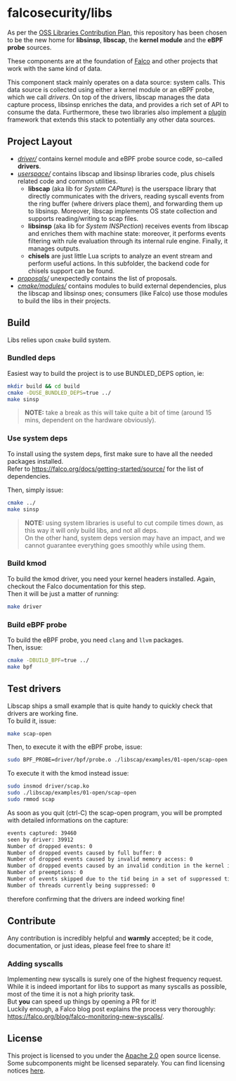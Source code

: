 # falcosecurity/libs

As per the [OSS Libraries Contribution Plan](https://github.com/falcosecurity/falco/blob/master/proposals/20210119-libraries-contribution.md), this repository has been chosen to be the new home for **libsinsp**, **libscap**, the **kernel module** and the **eBPF probe** sources.

These components are at the foundation of [Falco](https://github.com/falcosecurity/falco) and other projects that work with the same kind of data.

This component stack mainly operates on a data source: system calls. This data source is collected using either a kernel module or an eBPF probe, which we call *drivers*. On top of the drivers, libscap manages the data capture process, libsinsp enriches the data, and provides a rich set of API to consume the data. Furthermore, these two libraries also implement a [plugin](https://github.com/falcosecurity/plugins) framework that extends this stack to potentially any other data sources.
## Project Layout

* [_driver/_](./driver) contains kernel module and eBPF probe source code,
so-called **drivers**.       
* [_userspace/_](./userspace) contains libscap and libsinsp libraries code,
plus chisels related code and common utilities.
  * **libscap** (aka lib for *System CAPture*) is the userspace library
  that directly communicates with the drivers, reading syscall events from
  the ring buffer (where drivers place them), and forwarding them
  up to libsinsp. Moreover, libscap implements OS state collection and
  supports reading/writing to scap files.  
  * **libsinsp** (aka lib for *System INSPection*) receives events from
  libscap and enriches them with machine state: moreover, it performs
  events filtering with rule evaluation through its internal rule engine.
  Finally, it manages outputs. 
  * **chisels** are just little Lua scripts to analyze an event stream
  and perform useful actions. In this subfolder, the backend code for
  chisels support can be found.  
* [_proposals/_](./proposals) unexpectedly contains the list of proposals.
* [_cmake/modules/_](./cmake/modules) contains modules to build
external dependencies, plus the libscap and libsinsp ones; consumers
(like Falco) use those modules to build the libs in their projects.

## Build

Libs relies upon `cmake` build system.  

### Bundled deps

Easiest way to build the project is to use BUNDLED_DEPS option, ie:
```bash
mkdir build && cd build
cmake -DUSE_BUNDLED_DEPS=true ../
make sinsp
```
> **NOTE:** take a break as this will take quite a bit of time (around 15 mins, dependent on the hardware obviously).

### Use system deps

To install using the system deps, first make sure to have all the needed packages installed.  
Refer to https://falco.org/docs/getting-started/source/ for the list of dependencies.  

Then, simply issue:
```bash
cmake ../
make sinsp
```

> **NOTE:** using system libraries is useful to cut compile times down, as this way it will only build libs, and not all deps.  
> On the other hand, system deps version may have an impact, and we cannot guarantee everything goes smoothly while using them.

### Build kmod

To build the kmod driver, you need your kernel headers installed. Again, checkout the Falco documentation for this step.  
Then it will be just a matter of running:
```bash
make driver
```

### Build eBPF probe

To build the eBPF probe, you need `clang` and `llvm` packages.  
Then, issue:
```bash
cmake -DBUILD_BPF=true ../
make bpf
```

## Test drivers

Libscap ships a small example that is quite handy to quickly check that drivers are working fine.  
To build it, issue:
```bash
make scap-open
```

Then, to execute it with the eBPF probe, issue:
```bash
sudo BPF_PROBE=driver/bpf/probe.o ./libscap/examples/01-open/scap-open
```

To execute it with the kmod instead issue:
```bash
sudo insmod driver/scap.ko
sudo ./libscap/examples/01-open/scap-open
sudo rmmod scap
```

As soon as you quit (ctrl-C) the scap-open program, you will be prompted with detailed informations on the capture:
```bash
events captured: 39460
seen by driver: 39912
Number of dropped events: 0
Number of dropped events caused by full buffer: 0
Number of dropped events caused by invalid memory access: 0
Number of dropped events caused by an invalid condition in the kernel instrumentation: 0
Number of preemptions: 0
Number of events skipped due to the tid being in a set of suppressed tids: 0
Number of threads currently being suppressed: 0
```
therefore confirming that the drivers are indeed working fine! 

## Contribute

Any contribution is incredibly helpful and **warmly** accepted; be it code, documentation, or just ideas, please feel free to share it!  

### Adding syscalls

Implementing new syscalls is surely one of the highest frequency request.  
While it is indeed important for libs to support as many syscalls as possible, most of the time it is not a high priority task.  
But **you** can speed up things by opening a PR for it!  
Luckily enough, a Falco blog post explains the process very thoroughly: https://falco.org/blog/falco-monitoring-new-syscalls/.

## License

This project is licensed to you under the [Apache 2.0](./COPYING) open source license. Some subcomponents might be licensed separately. You can find licensing notices [here](./NOTICES).  